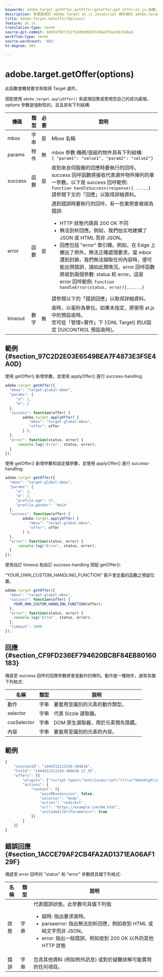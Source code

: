 ```yaml
---
keywords: adobe.target.getOffer;getOffer;getoffer;get offer;at.js;函數;函數
description: 有關適用於 Adobe Target at.js JavaScript 資料庫的 adobe.target.getOffer(options) 函數的資訊。
title: Adobe.Target.Getoffer(Options)
feature: at.js
translation-type: tm+mt
source-git-commit: 48b94f967252f5ddb009597456edf0a43bc54ba6
workflow-type: tm+mt
source-wordcount: '463'
ht-degree: 96%

---
```



# adobe.target.getOffer(options)

此函數會觸發要求來取得 Target 選件。

搭配使用 `adobe.target.applyOffer()` 來處理回應或使用您自己的成功處理。options 參數是強制性的，並且具有下列結構:

| 機碼 | 類型 | 必要 | 說明 |
|--- |--- |--- |--- |
| mbox | 字串 | 是 | Mbox 名稱 |
| params | 物件 | 無 | mbox 參數.機碼/值組的物件具有下列結構: <br>`{ "param1": "value1", "param2": "value2"}` |
| success | 函數 | 是 | 收到來自伺服器的回應時要執行的回呼。success 回呼函數將接收代表選件物件陣列的單一參數。以下是 success 回呼範例: <br>`function handleSuccess(response){......}`<br>請參閱下文的「回應」以取得詳細資料。 |
| error | 函數 | 是 | 遇到錯誤時要執行的回呼。有一些案例會被視為錯誤:<ul><li>HTTP 狀態代碼與 200 OK 不同</li><li>無法剖析回應。例如，我們拙劣地建構了 JSON 或 HTML 而非 JSON。</li><li>回應包括 &quot;error&quot; 索引鍵。例如，在 Edge 上擲出了例外，無法正確處理要求。當 mbox 遭到封鎖，我們無法擷取任何內容時，便可能出現錯誤，諸如此類情況。error 回呼函數將收到兩個參數: status 和 error。這是 error 回呼範例:  `function handleError(status, error){......}`</li></ul>請參閱以下的「錯誤回應」以取得詳細資料。 |
| timeout | 數字 | 無 | 逾時，以毫秒為單位。如果未指定，將使用 at.js 中的預設逾時。<br>您可從「管理>實作」下 [!DNL Target] 的UI設定 [!UICONTROL 預設逾時]。 |

## 範例 {#section_97C2D2E03E6549BEA7F4873E3F5E4A0D}

使用 getOffer() 新增參數，並使用 applyOffer() 進行 success-handling:

```javascript
adobe.target.getOffer({   
  "mbox": "target-global-mbox", 
  "params": { 
     "a": 1, 
     "b": 2 
  }, 
  "success": function(offer) {           
        adobe.target.applyOffer( {  
           "mbox": "target-global-mbox", 
           "offer": offer  
        } ); 
  },   
  "error": function(status, error) {           
      console.log('Error', status, error); 
  } 
});
```

使用 getOffer() 新增參數和設定檔參數，並使用 applyOffer() 進行 success-handling:

```javascript
adobe.target.getOffer({   
  "mbox": "target-global-mbox", 
  "params": { 
     "a": 1, 
     "b": 2, 
     "profile.age": 27, 
     "profile.gender": "male" 
  }, 
  "success": function(offer) {           
        adobe.target.applyOffer( {  
           "mbox": "target-global-mbox", 
           "offer": offer  
        } ); 
  },   
  "error": function(status, error) {           
      console.log('Error', status, error); 
  } 
});
```

使用自訂 timeout 和自訂 success-handling 搭配 getOffer():

&quot;YOUR_OWN_CUSTOM_HANDLING_FUNCTION&quot; 客戶會定義的函數之預留位置。

```javascript
adobe.target.getOffer({     
  "mbox": "target-global-mbox",   
  "success": function(offer) { 
    YOUR_OWN_CUSTOM_HANDLING_FUNCTION(offer);   
  }, 
  "error": function(status, error) {                 
    console.log('Error', status, error);   
  },   
  "timeout": 2000 
});
```

## 回應  {#section_CF9FD236EF794620BCBF84EB80160183}

傳遞至 success 回呼的回應參數將會是動作的陣列。動作是一種物件，通常具備下列格式:

| 名稱 | 類型 | 說明 |
|--- |--- |--- |
| 動作 | 字串 | 要套用至識別的元素的動作類型。 |
| selector | 字串 | 代表 Sizzle 選取器。 |
| cssSelector | 字串 | DOM 原生選取器，用於元素預先隱藏。 |
| 內容 | 字串 | 要套用至識別的元素的內容。 |

## 範例

```javascript
{ 
    "sessionId": "1444512212156-384616", 
    "tntId": "1444512212156-384616.17_35", 
    "offers": [{ 
        "plugins": ["<script type=\"text/javascript\">\r\n/*mboxHighlight+ (1of2) v1 ==> Response Plugin*/\r\nwindow.ttMETA=(typeof(window.ttMETA)!='undefined')?window.ttMETA:[];window.ttMETA.push({'mbox':'target-global-mbox','campaign':'at: redirect ootb','experience':'Experience B','offer':'/at_redirect_ootb/experiences/1/pages/0/1442082890250'});window.ttMBX=function(x){var mbxList=[];for(i=0;i<ttMETA.length;i++){if(ttMETA[i].mbox==x.getName()){mbxList.push(ttMETA[i])}}return mbxList[x.getId()]}\r\n</script>"], 
        "actions": { 
            "content": [{ 
                "passMboxSession": false, 
                "selector": "body", 
                "action": "redirect", 
                "url": "https://example.com/04.html", 
                "includeAllUrlParameters": true 
            }] 
        } 
    }] 
}
```

## 錯誤回應 {#section_1ACCE79AF2CB4FA2AD1371EA06AF129F}

傳遞至 error 回呼的 &quot;status&quot; 和 &quot;error&quot; 參數將具備下列格式:

| 名稱 | 類型 | 說明 |
|--- |--- |--- |
| 狀態 | 字串 | 代表錯誤狀態。此參數可具備下列值:<ul><li>超時: 指出要求逾時。</li><li>parseerror: 指出無法剖析回應，例如收到 HTML 或純文字而非 JSON。</li><li>error: 指出一般錯誤，例如收到 200 OK 以外的其他 HTTP 狀態</li></ul> |
| 錯誤 | 字串 | 包含其他資料 (例如例外訊息) 或對於疑難排解可能實用的任何項目。 |